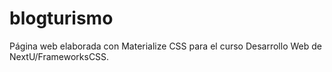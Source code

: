 # blogturismo
Página web elaborada con Materialize CSS para el curso Desarrollo Web de NextU/FrameworksCSS.

